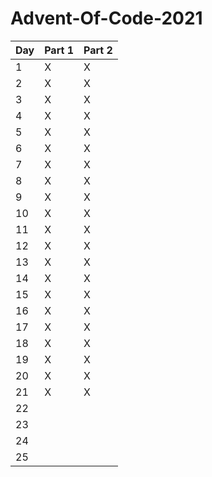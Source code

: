  # Advent-Of-Code-2021

| Day | Part 1 | Part 2 |
|-----|--------|--------|
| 1   | X      | X      |
| 2   | X      | X      |
| 3   | X      | X      |
| 4   | X      | X      |
| 5   | X      | X      |
| 6   | X      | X      |
| 7   | X      | X      |
| 8   | X      | X      |
| 9   | X      | X      |
| 10  | X      | X      |
| 11  | X      | X      |
| 12  | X      | X      |
| 13  | X      | X      |
| 14  | X      | X      |
| 15  | X      | X      |
| 16  | X      | X      |
| 17  | X      | X      |
| 18  | X      | X      |
| 19  | X      | X      |
| 20  | X      | X      |
| 21  | X      | X      |
| 22  |        |        |
| 23  |        |        |
| 24  |        |        |
| 25  |        |        |
